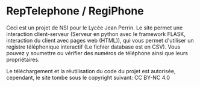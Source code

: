 # RepTelephone / RegiPhone

Ceci est un projet de NSI pour le Lycée Jean Perrin.
Le site permet une interaction client-serveur (Serveur en python avec le framework FLASK, interaction du client avec pages web (HTML)), qui vous permet d'utiliser un registre téléphonique interactif (Le fichier database est en CSV). Vous pouvez y soumettre ou vérifier des numéros de téléphone ainsi que leurs propriétaires.

Le téléchargement et la réutilisation du code du projet est autorisée, cependant, le site tombe sous le copyright suivant: CC BY-NC 4.0
